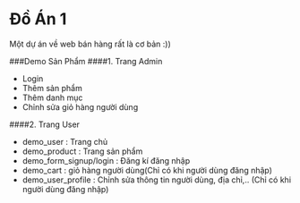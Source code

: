# Đồ Án 1
Một dự án về web bán hàng rất là cơ bản :))

###Demo Sản Phẩm
####1. Trang Admin 
+ Login
+ Thêm sản phẩm 
+ Thêm danh mục 
+ Chỉnh sửa giỏ hàng người dùng

####2. Trang User
+ demo_user : Trang chủ
+ demo_product : Trang sản phẩm
+ demo_form_signup/login : Đăng kí đăng nhập
+ demo_cart : giỏ hàng người dùng(Chỉ có khi người dùng đăng nhập)
+ demo_user_profile : Chỉnh sửa thông tin người dùng, địa chỉ,.. (Chỉ có khi người dùng đăng nhập)
